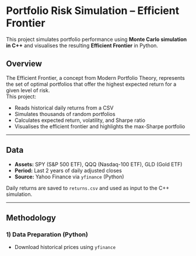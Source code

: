 # Portfolio Risk Simulation – Efficient Frontier

This project simulates portfolio performance using **Monte Carlo simulation in C++** and visualises the resulting **Efficient Frontier** in Python.

## Overview
The Efficient Frontier, a concept from Modern Portfolio Theory, represents the set of optimal portfolios that offer the highest expected return for a given level of risk.  
This project:
- Reads historical daily returns from a CSV
- Simulates thousands of random portfolios
- Calculates expected return, volatility, and Sharpe ratio
- Visualises the efficient frontier and highlights the max-Sharpe portfolio

---

## Data
- **Assets:** SPY (S&P 500 ETF), QQQ (Nasdaq-100 ETF), GLD (Gold ETF)  
- **Period:** Last 2 years of daily adjusted closes  
- **Source:** Yahoo Finance via `yfinance` (Python)

Daily returns are saved to `returns.csv` and used as input to the C++ simulation.

---

## Methodology

### 1) Data Preparation (Python)
- Download historical prices using `yfinance`
- Calculate daily returns
- Save to `returns.csv`

```bash
python make_returns.py
```

### 2) Monte Carlo Simulation (C++)
- Read `returns.csv`
- Compute mean returns vector & covariance matrix
- Generate `N` random portfolios (weights sum to 1, no shorts)
- Calculate expected return, volatility (σ), and Sharpe ratio
- Save results to `portfolios.csv`

Compile and run (example):
```bash
g++ -O2 -std=c++17 portfolio_simulation.cpp -o portfolio_simulation
./portfolio_simulation returns.csv 10000 0.02 1
#                              ^N    ^rf  ^annualize (1=yes, 0=no)
```

### 3) Visualisation (Python)
- Plot portfolios as a scatter coloured by Sharpe ratio
- Highlight the **max Sharpe** portfolio with a red star
- Axes: Volatility (σ) vs Expected Return (μ)

```bash
python plot_portfolios.py
```

---

## Repo Structure
```
.
├─ data/
│  └─ returns.csv              # generated by make_returns.py
├─ figures/
│  └─ efficient_frontier.png   # generated by plot_portfolios.py
├─ src/
│  └─ portfolio_simulation.cpp
├─ make_returns.py
├─ plot_portfolios.py
├─ portfolios.csv              # generated by C++ simulation
└─ README.md
```

---

## Example Commands

Generate returns (Python):
```bash
python make_returns.py
```

Run simulation (C++):
```bash
g++ -O2 -std=c++17 src/portfolio_simulation.cpp -o portfolio_simulation
./portfolio_simulation data/returns.csv 20000 0.02 1
```

Plot efficient frontier (Python):
```bash
python plot_portfolios.py
```

---

## Requirements

**Python**
```bash
pip install yfinance pandas matplotlib
```

**C++**
- Any C++17-compatible compiler (e.g., `g++`)

---

## Troubleshooting

- **“Empty CSV file.”**  
  Your `returns.csv` is missing or has the wrong format. Regenerate it with `make_returns.py`. The first row must be:
  ```
  date,GLD,QQQ,SPY
  ```
  followed by numeric daily returns.

- **NaNs in returns**  
  Ensure you’re using adjusted closes and calling `pct_change().dropna()` in `make_returns.py`.

- **CSV path issues**  
  Use absolute paths or quote paths with spaces:
  ```bash
  ./portfolio_simulation "/full/path/to/returns.csv" 10000 0.02 1
  ```

---

## Possible Extensions
- Add more assets (equities, bonds, commodities)
- Impose constraints (e.g., weight caps)
- Sensitivity analysis on risk-free rate
- Optimisation to trace the exact frontier (quadratic programming)

---

## License
MIT
